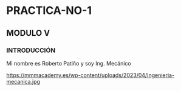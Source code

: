 # PRACTICA-NO-1
## MODULO V
### INTRODUCCIÓN
Mi nombre es Roberto Patiño y soy Ing. Mecánico

https://mmmacademy.es/wp-content/uploads/2023/04/Ingenieria-mecanica.jpg
